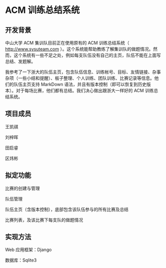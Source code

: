 # ACM 训练总结系统

## 开发背景

中山大学 ACM 集训队目前正在使用原有的 ACM 训练总结系统（ http://www.sysuteam.com ）。这个系统能帮助教练了解集训队的做题情况。然而，这个系统有一些不足之处，例如每支队伍没有自己的主页，队伍不能在上面写总结、发题解。

我参考了一下浙大的队伍主页，包含队伍信息、训练帐号、目标、友情链接、杂事杂项（一些小结和提醒）、板子整理、个人训练、团队训练、比赛记录等信息。他们的队伍主页支持 MarkDown 语法，并且有版本控制（即可以恢复到历史版本）。对于每场比赛，他们都有总结。我们决心做出跟浙大一样好的 ACM 训练总结系统。

## 项目成员

王凯祺

刘梓晖

田启睿

区炜彬

## 拟定功能

比赛的创建与管理

队伍管理

队伍主页（含版本控制），底部包含该队伍参与的所有比赛及总结

比赛列表，及该比赛下每支队的做题情况

## 实现方法

Web 应用框架：Django

数据库：Sqlite3

